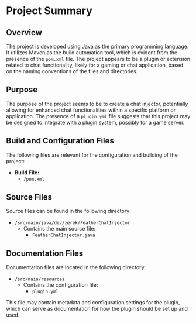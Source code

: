 # Project Summary

## Overview
The project is developed using Java as the primary programming language. It utilizes Maven as the build automation tool, which is evident from the presence of the `pom.xml` file. The project appears to be a plugin or extension related to chat functionality, likely for a gaming or chat application, based on the naming conventions of the files and directories.

## Purpose
The purpose of the project seems to be to create a chat injector, potentially allowing for enhanced chat functionalities within a specific platform or application. The presence of a `plugin.yml` file suggests that this project may be designed to integrate with a plugin system, possibly for a game server.

## Build and Configuration Files
The following files are relevant for the configuration and building of the project:

- **Build File:**
  - `/pom.xml`

## Source Files
Source files can be found in the following directory:

- `/src/main/java/dev/zerek/FeatherChatInjector`
  - Contains the main source file:
    - `FeatherChatInjector.java`

## Documentation Files
Documentation files are located in the following directory:

- `/src/main/resources`
  - Contains the configuration file:
    - `plugin.yml` 

This file may contain metadata and configuration settings for the plugin, which can serve as documentation for how the plugin should be set up and used.